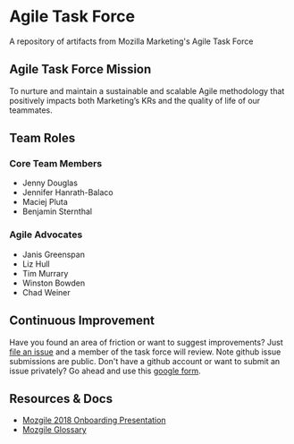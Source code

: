 # Agile Task Force
A repository of artifacts from Mozilla Marketing's Agile Task Force

## Agile Task Force Mission
To nurture and maintain a sustainable and scalable Agile methodology that positively impacts both Marketing’s KRs and the quality of life of our teammates.

## Team Roles

### Core Team Members
* Jenny Douglas
* Jennifer Hanrath-Balaco
* Maciej Pluta
* Benjamin Sternthal

### Agile Advocates
* Janis Greenspan
* Liz Hull
* Tim Murrary
* Winston Bowden
* Chad Weiner

## Continuous Improvement
Have you found an area of friction or want to suggest improvements? Just [file an issue](https://github.com/mozmeao/agile-task-force/issues/new) and a member of the task force will review. Note github issue submissions are public. Don't have a github account or want to submit an issue privately? Go ahead and use this [google form](https://goo.gl/forms/DE67oz7g9DRDc7ww2).

## Resources & Docs
* [Mozgile 2018 Onboarding Presentation](https://docs.google.com/presentation/d/1iYdnDVMEbCDXYmNCipkhm5xXwuoqS0dJd3mg1F8ZdUw/edit?ts=5aaaca7e)
* [Mozgile Glossary](docs/glossary.md)

